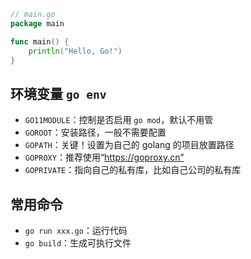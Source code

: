 
```go
// main.go
package main

func main() {
	println("Hello, Go!")
}
```

## 环境变量 `go env`
- `GO11MODULE`：控制是否启用 `go mod`，默认不用管
- `GOROOT`：安装路径，一般不需要配置
- `GOPATH`：关键！设置为自己的 golang 的项目放置路径
- `GOPROXY`：推荐使用“https://goproxy.cn”
- `GOPRIVATE`：指向自己的私有库，比如自己公司的私有库

## 常用命令
- `go run xxx.go`：运行代码
- `go build`：生成可执行文件